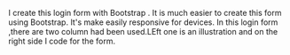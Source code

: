 
I create this login form with Bootstrap . It is much easier to create this form using Bootstrap. It's make easily responsive for devices.
In this login form ,there are two column had been used.LEft one is an illustration and on the right side I code for the form.

